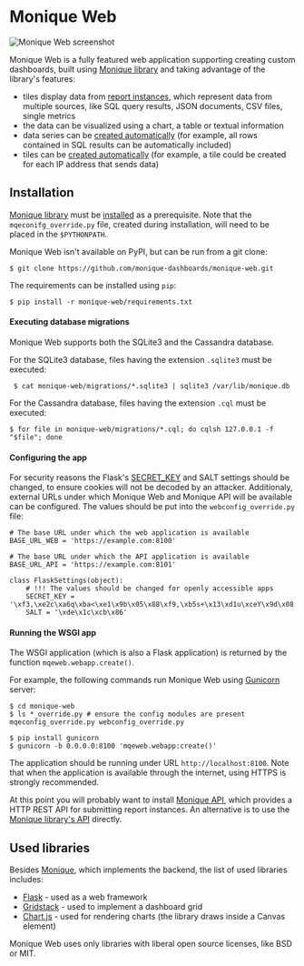 # Monique Web

![Monique Web screenshot](http://monique-dashboards.readthedocs.io/en/latest/_images/monique-web-1.png)

Monique Web is a fully featured web application supporting creating custom dashboards, built using [Monique library](https://github.com/monique-dashboards/monique) and taking advantage of the library's features:

* tiles display data from [report instances](http://monique-dashboards.readthedocs.io/en/latest/tutorial.html#basic-concepts), which represent data from multiple sources, like SQL query results, JSON documents, CSV files, single metrics
* the data can be visualized using a chart, a table or textual information
* data series can be [created automatically](http://monique-dashboards.readthedocs.io/en/latest/sscreator.html) (for example, all rows contained in SQL results can be automatically included)
* tiles can be [created automatically](http://monique-dashboards.readthedocs.io/en/latest/tpcreator.html) (for example, a tile could be created for each IP address that sends data)




## Installation

[Monique library](https://github.com/monique-dashboards/monique) must be [installed](http://monique-dashboards.readthedocs.io/en/latest/installation.html) as a prerequisite. Note that the `mqeconifg_override.py` file, created during installation, will need to be placed in the `$PYTHONPATH`.

Monique Web isn't available on PyPI, but can be run from a git clone:

    $ git clone https://github.com/monique-dashboards/monique-web.git

The requirements can be installed using `pip`:

    $ pip install -r monique-web/requirements.txt


#### Executing database migrations

 Monique Web supports both the SQLite3 and the Cassandra database.

 For the SQLite3 database, files having the extension `.sqlite3` must be executed:

     $ cat monique-web/migrations/*.sqlite3 | sqlite3 /var/lib/monique.db

For the Cassandra database, files having the extension `.cql` must be executed:

    $ for file in monique-web/migrations/*.cql; do cqlsh 127.0.0.1 -f "$file"; done

#### Configuring the app

For security reasons the Flask's [SECRET_KEY](http://flask.pocoo.org/docs/0.12/api/#flask.Flask.secret_key) and SALT settings should be changed, to ensure cookies will not be decoded by an attacker. Additionaly, external URLs under which Monique Web and Monique API will be available can be configured. The values should be put into the `webconfig_override.py` file:

    # The base URL under which the web application is available
    BASE_URL_WEB = 'https://example.com:8100'

    # The base URL under which the API application is available
    BASE_URL_API = 'https://example.com:8101'

    class FlaskSettings(object):
        # !!! The values should be changed for openly accessible apps
        SECRET_KEY = '\xf3,\xe2c\xa6q\xba<\xe1\x9b\x05\x88\xf9,\xb5s+\x13\xd1u\xceY\x9d\x08'
        SALT = '\xde\x1c\xcb\x86'




#### Running the WSGI app

The WSGI application (which is also a Flask application) is returned by the function `mqeweb.webapp.create()`.

For example, the following commands run Monique Web using [Gunicorn](http://gunicorn.org/) server:

    $ cd monique-web
    $ ls *_override.py # ensure the config modules are present
    mqeconfig_override.py webconfig_override.py

    $ pip install gunicorn
    $ gunicorn -b 0.0.0.0:8100 'mqeweb.webapp:create()'

The application should be running under URL `http://localhost:8100`. Note that when the application is available through the internet, using HTTPS is strongly recommended.

At this point you will probably want to install [Monique API](https://github.com/monique-dashboards/monique-api), which provides a HTTP REST API for submitting report instances. An alternative is to use the [Monique library's API](http://monique-dashboards.readthedocs.io/en/latest/tutorial.html) directly.

## Used libraries

Besides [Monique](https://github.com/monique-dashboards/monique), which implements the backend, the list of used libraries includes:

* [Flask](http://flask.pocoo.org/) - used as a web framework
* [Gridstack](https://troolee.github.io/gridstack.js/) - used to implement a dashboard grid
* [Chart.js](http://www.chartjs.org/) - used for rendering charts (the library draws inside a Canvas element)

Monique Web uses only libraries with liberal open source licenses, like BSD or MIT.


